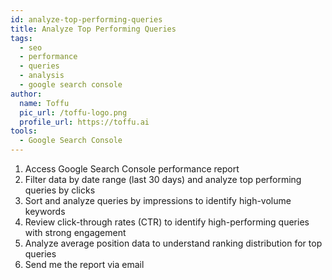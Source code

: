 ```yaml
---
id: analyze-top-performing-queries
title: Analyze Top Performing Queries
tags:
  - seo
  - performance
  - queries
  - analysis
  - google search console
author:
  name: Toffu
  pic_url: /toffu-logo.png
  profile_url: https://toffu.ai
tools:
  - Google Search Console
---
```


1. Access Google Search Console performance report
2. Filter data by date range (last 30 days) and analyze top performing queries by clicks
3. Sort and analyze queries by impressions to identify high-volume keywords
4. Review click-through rates (CTR) to identify high-performing queries with strong engagement
5. Analyze average position data to understand ranking distribution for top queries
6. Send me the report via email

